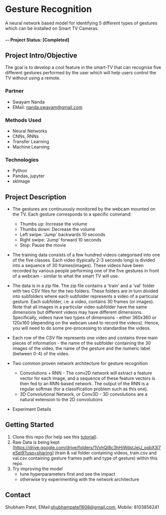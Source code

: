 # Gesture Recognition
A neural network based model for identifying 5 different types of gestures which can be installed on Smart TV Cameras.

#### -- Project Status: [Completed]

## Project Intro/Objective
The goal is to develop a cool feature in the smart-TV that can recognise five different gestures performed by the user which will help users control the TV without using a remote.

### Partner
* Swayam Nanda
* EMail: nanda.swayam@gmail.com

### Methods Used
* Neural Networks
* CNNs, RNNs
* Transfer Learning
* Machine Learning

### Technologies
* Python
* Pandas, jupyter
* skImage

## Project Description
* The gestures are continuously monitored by the webcam mounted on the TV. Each gesture corresponds to a specific command:
   - Thumbs up:  Increase the volume
   - Thumbs down: Decrease the volume
   - Left swipe: 'Jump' backwards 10 seconds
   - Right swipe: 'Jump' forward 10 seconds  
   - Stop: Pause the movie
  
* The training data consists of a few hundred videos categorised into one of the five classes. Each video (typically 2-3 seconds long) is divided into a sequence of 30 frames(images). These videos have been recorded by various people performing one of the five gestures in front of a webcam - similar to what the smart TV will use.

* The data is in a zip file. The zip file contains a 'train' and a 'val' folder with two CSV files for the two folders. These folders are in turn divided into subfolders where each subfolder represents a video of a particular gesture. Each subfolder, i.e. a video, contains 30 frames (or images). Note that all images in a particular video subfolder have the same dimensions but different videos may have different dimensions. Specifically, videos have two types of dimensions - either 360x360 or 120x160 (depending on the webcam used to record the videos). Hence, you will need to do some pre-processing to standardise the videos. 

* Each row of the CSV file represents one video and contains three main pieces of information - the name of the subfolder containing the 30 images of the video, the name of the gesture and the numeric label (between 0-4) of the video.

* Two common proven network architecture for gesture recognition
   * Convolutions + RNN - The conv2D network will extract a feature vector for each image, and a sequence of these feature vectors is then fed to an RNN-based network. The output of the RNN is a regular softmax (for a classification problem such as this one).
   * 3D Convolutional Network, or Conv3D - 3D convolutions are a natural extension to the 2D convolutions
   
* Experiment Details


## Getting Started

1. Clone this repo (for help see this [tutorial](https://help.github.com/articles/cloning-a-repository/)).
2. Raw Data is being kept [https://drive.google.com/drive/folders/1VxhQI8c3hHiWdstJeIJ_opbX3l7eSei9?usp=sharing] (train & val folder containing videos, train.csv and val.csv containing gesture frames path and type of gesture) within this repo.
3. Try improving the model
   * tune hyperparameters first and see the impact
   * otherwise try experimenting with the network architecture

## Contact
Shubham Patel,  EMail:shubhampatel1608@gmail.com,  Mobile: 8103856241
